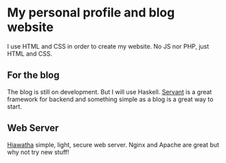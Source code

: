 # My personal profile and blog website
I use HTML and CSS in order to create my website.
No JS nor PHP, just HTML and CSS.

## For the blog
The blog is still on development. But I will use Haskell.
[Servant](https://docs.servant.dev/en/stable/index.html) is a great framework
for backend and something simple as a blog is a great way to start.

## Web Server
[Hiawatha](https://www.hiawatha-webserver.org/) simple, light, secure web server.
Nginx and Apache are great but why not try new stuff!

